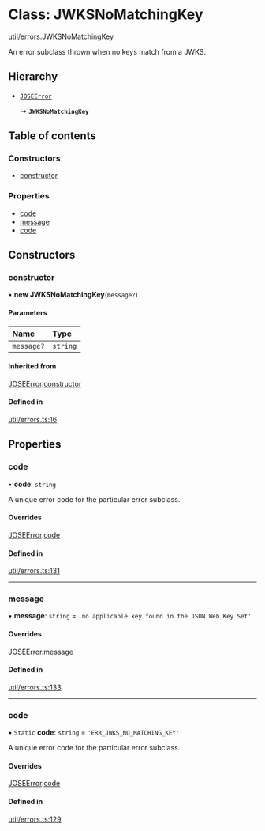 # Class: JWKSNoMatchingKey

[util/errors](../modules/util_errors.md).JWKSNoMatchingKey

An error subclass thrown when no keys match from a JWKS.

## Hierarchy

- [`JOSEError`](util_errors.JOSEError.md)

  ↳ **`JWKSNoMatchingKey`**

## Table of contents

### Constructors

- [constructor](util_errors.JWKSNoMatchingKey.md#constructor)

### Properties

- [code](util_errors.JWKSNoMatchingKey.md#code)
- [message](util_errors.JWKSNoMatchingKey.md#message)
- [code](util_errors.JWKSNoMatchingKey.md#code)

## Constructors

### constructor

• **new JWKSNoMatchingKey**(`message?`)

#### Parameters

| Name | Type |
| :------ | :------ |
| `message?` | `string` |

#### Inherited from

[JOSEError](util_errors.JOSEError.md).[constructor](util_errors.JOSEError.md#constructor)

#### Defined in

[util/errors.ts:16](https://github.com/panva/jose/blob/v3.16.0/src/util/errors.ts#L16)

## Properties

### code

• **code**: `string`

A unique error code for the particular error subclass.

#### Overrides

[JOSEError](util_errors.JOSEError.md).[code](util_errors.JOSEError.md#code)

#### Defined in

[util/errors.ts:131](https://github.com/panva/jose/blob/v3.16.0/src/util/errors.ts#L131)

___

### message

• **message**: `string` = `'no applicable key found in the JSON Web Key Set'`

#### Overrides

JOSEError.message

#### Defined in

[util/errors.ts:133](https://github.com/panva/jose/blob/v3.16.0/src/util/errors.ts#L133)

___

### code

▪ `Static` **code**: `string` = `'ERR_JWKS_NO_MATCHING_KEY'`

A unique error code for the particular error subclass.

#### Overrides

[JOSEError](util_errors.JOSEError.md).[code](util_errors.JOSEError.md#code)

#### Defined in

[util/errors.ts:129](https://github.com/panva/jose/blob/v3.16.0/src/util/errors.ts#L129)
